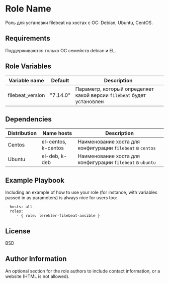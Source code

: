 Role Name
=========

Роль для установки filebeat на хостах с ОС: Debian, Ubuntu, CentOS.

Requirements
------------

Поддерживаются только ОС семейств debian и EL.

Role Variables
--------------

| Variable name    | Default  | Description                                                           |
|------------------|----------|-----------------------------------------------------------------------|
| filebeat_version | "7.14.0" | Параметр, который определяет какой версии `filebeat` будет установлен |

Dependencies
------------
| Distribution | Name hosts          | Description                                               |
|--------------|---------------------|-----------------------------------------------------------|
| Centos       | el-centos, k-centos | Наименование хоста для конфигурации `filebeat` в `centos` |
| Ubuntu       | el-deb, k-deb       | Наименование хоста для конфигурации `filebeat` в `ubuntu` | 

Example Playbook
----------------

Including an example of how to use your role (for instance, with variables passed in as parameters) is always nice for users too:

    - hosts: all
      roles:
         - { role: lerekler-filebeat-ansible }

License
-------

BSD

Author Information
------------------

An optional section for the role authors to include contact information, or a website (HTML is not allowed).
